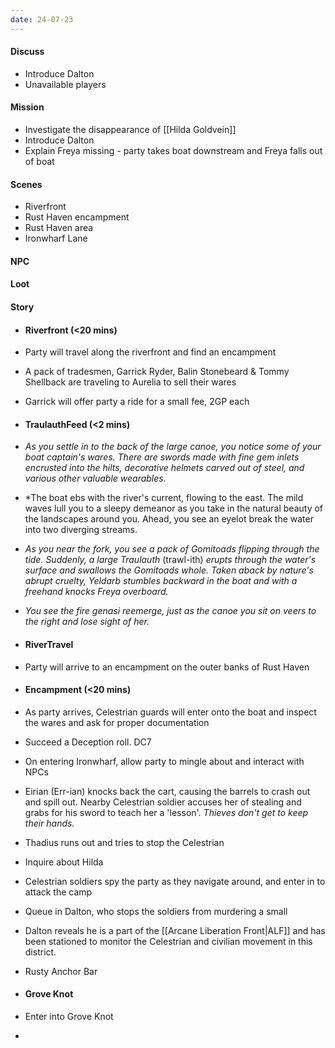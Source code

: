 ```yaml
---
date: 24-07-23
---
```

#### Discuss
- Introduce Dalton
- Unavailable players
#### Mission
- Investigate the disappearance of [[Hilda Goldvein]]
- Introduce Dalton
- Explain Freya missing - party takes boat downstream and Freya falls out of boat
#### Scenes
- Riverfront
- Rust Haven encampment
- Rust Haven area
- Ironwharf Lane
#### NPC

#### Loot

#### Story
- #### Riverfront (<20 mins)
- Party will travel along the riverfront and find an encampment
- A pack of tradesmen, Garrick Ryder, Balin Stonebeard & Tommy Shellback are traveling to Aurelia to sell their wares
- Garrick will offer party a ride for a small fee, 2GP each

- #### TraulauthFeed (<2 mins)
- *As you settle in to the back of the large canoe, you notice some of your boat captain's wares. There are swords made with fine gem inlets encrusted into the hilts, decorative helmets carved out of steel, and various other valuable wearables.*
- *The boat ebs with the river's current, flowing to the east. The mild waves lull you to a sleepy demeanor as you take in the natural beauty of the landscapes around you. Ahead, you see an eyelot break the water into two diverging streams.
- *As you near the fork, you see a pack of Gomitoads flipping through the tide. Suddenly, a large Traulauth* (trawl-ith) *erupts through the water's surface and swallows the Gomitoads whole. Taken aback by nature's abrupt cruelty, Yeldarb stumbles backward in the boat and with a freehand knocks Freya overboard.*
- *You see the fire genasi reemerge, just as the canoe you sit on veers to the right and lose sight of her.*

- #### RiverTravel
- Party will arrive to an encampment on the outer banks of Rust Haven

- #### Encampment (<20 mins)
- As party arrives, Celestrian guards will enter onto the boat and inspect the wares and ask for proper documentation
- Succeed a Deception roll. DC7
- On entering Ironwharf, allow party to mingle about and interact with NPCs
- Eirian (Err-ian) knocks back the cart, causing the barrels to crash out and spill out. Nearby Celestrian soldier accuses her of stealing and grabs for his sword to teach her a 'lesson'. *Thieves don't get to keep their hands.*
- Thadius runs out and tries to stop the Celestrian

- Inquire about Hilda
- Celestrian soldiers spy the party as they navigate around, and enter in to attack the camp
- Queue in Dalton, who stops the soldiers from murdering a small
- Dalton reveals he is a part of the [[Arcane Liberation Front|ALF]] and has been stationed to monitor the Celestrian and civilian movement in this district.
- Rusty Anchor Bar

- #### Grove Knot
- Enter into Grove Knot
- 